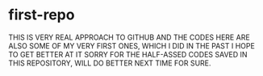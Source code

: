 # first-repo
THIS IS VERY REAL APPROACH TO GITHUB AND THE CODES HERE ARE ALSO SOME OF MY VERY FIRST ONES, WHICH I DID IN THE PAST
I HOPE TO GET BETTER AT IT
SORRY FOR THE HALF-ASSED CODES SAVED IN THIS REPOSITORY, WILL DO BETTER NEXT TIME FOR SURE.
